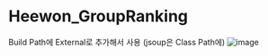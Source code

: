 # Heewon_GroupRanking
Build Path에 External로 추가해서 사용 (jsoup은 Class Path에)
![image](https://github.com/Database-QL-team/Heewon_GroupRanking/assets/112538487/314d113c-78d5-43a3-8e99-aa1357b71833)
